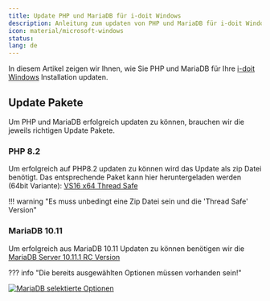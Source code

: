```yaml
---
title: Update PHP und MariaDB für i-doit Windows
description: Anleitung zum updaten von PHP und MariaDB für i-doit Windows Installationen
icon: material/microsoft-windows
status:
lang: de
---
```


In diesem Artikel zeigen wir Ihnen, wie Sie PHP und MariaDB für Ihre [i-doit Windows](../installation/manuelle-installation/microsoft-windows-server/index.md) Installation updaten.

## Update Pakete

Um PHP und MariaDB erfolgreich updaten zu können, brauchen wir die jeweils richtigen Update Pakete.

### PHP 8.2

Um erfolgreich auf PHP8.2 updaten zu können wird das Update als zip Datei benötigt.
Das entsprechende Paket kann hier heruntergeladen werden (64bit Variante): [VS16 x64 Thread Safe](https://windows.php.net/download/)

!!! warning "Es muss unbedingt eine Zip Datei sein und die 'Thread Safe' Version"

### MariaDB 10.11

Um erfolgreich aus MariaDB 10.11 Updaten zu können benötigen wir die [MariaDB Server 10.11.1 RC Version](https://mariadb.org/download/?t=mariadb&o=true&p=mariadb&r=10.11.1&os=windows&cpu=x86_64&pkg=msi&mirror=archive)

??? info "Die bereits ausgewählten Optionen müssen vorhanden sein!"

[![MariaDB selektierte Optionen](../assets/images/de/upgrades-und-umzuege/php-mariadb-update/1-pum.png)](../assets/images/de/upgrades-und-umzuege/php-mariadb-update/1-pum.png)

<!--- Die Installation sollte wie folgt ablaufen:

- Backup vorab erstellen

MariaDB:
- apache service stoppen
- das vorhandene mariadb aktualisieren, nicht neu installieren!
- den Pfad im "installer" auf ProgrammData abändern
- Database Instance muss aus sein
-Launch wizard häkchen an vor finish

PHP:
-backup der php.ini machen (rauskopieren)
-zip enpacken
-php.ini wieder einfügen

-->
